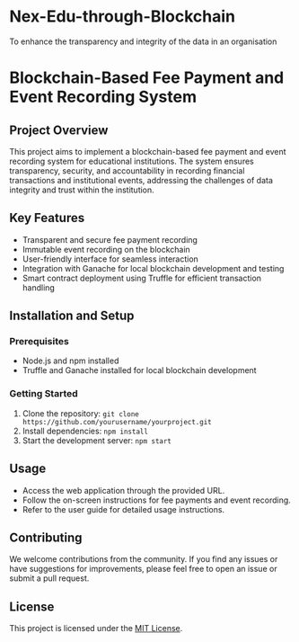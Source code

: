 # Nex-Edu-through-Blockchain
To enhance the transparency and integrity of the data in an organisation
# Blockchain-Based Fee Payment and Event Recording System

## Project Overview

This project aims to implement a blockchain-based fee payment and event recording system for educational institutions. The system ensures transparency, security, and accountability in recording financial transactions and institutional events, addressing the challenges of data integrity and trust within the institution.

## Key Features

- Transparent and secure fee payment recording
- Immutable event recording on the blockchain
- User-friendly interface for seamless interaction
- Integration with Ganache for local blockchain development and testing
- Smart contract deployment using Truffle for efficient transaction handling

## Installation and Setup

### Prerequisites

- Node.js and npm installed
- Truffle and Ganache installed for local blockchain development

### Getting Started

1. Clone the repository: `git clone https://github.com/yourusername/yourproject.git`
2. Install dependencies: `npm install`
3. Start the development server: `npm start`

## Usage

- Access the web application through the provided URL.
- Follow the on-screen instructions for fee payments and event recording.
- Refer to the user guide for detailed usage instructions.

## Contributing

We welcome contributions from the community. If you find any issues or have suggestions for improvements, please feel free to open an issue or submit a pull request.

## License

This project is licensed under the [MIT License](LICENSE).
